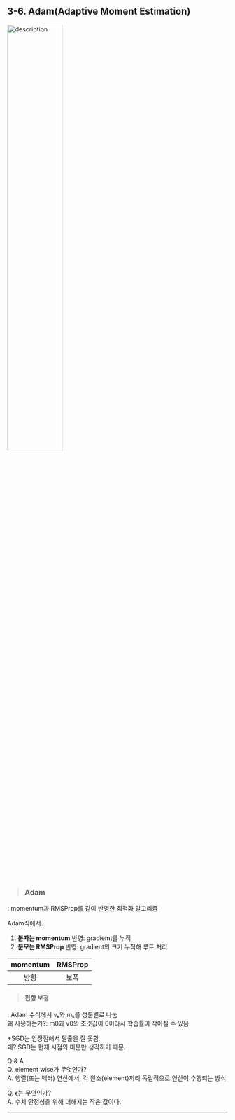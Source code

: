 ## 3-6. Adam(Adaptive Moment Estimation)  
<img src="https://github.com/user-attachments/assets/e0e49405-9fd5-474b-b6e8-143ad2a73baa" alt="description" style="width:50%; height:auto;">  

> ### Adam
: momentum과 RMSProp를 같이 반영한 최적화 알고리즘  

Adam식에서..  
1. **분자는 momentum** 반영: gradiemt를 누적  
2. **분모는 RMSProp** 반영: gradient의 크기 누적해 루트 처리  

|momentum|RMSProp|
|:--:|:--:|
|방향|보폭|
  
> #### 편향 보정
: Adam 수식에서 vₖ와 mₖ를 성분별로 나눔  
왜 사용하는가?: m0과 v0의 초깃값이 0이라서 학습률이 작아질 수 있음  


  
+SGD는 안장점애서 탈출을 잘 못함.  
왜? SGD는 현재 시점의 미분만 생각하기 때문.  
 
  
Q & A  
Q. element wise가 무엇인가?  
A. 행렬(또는 벡터) 연산에서, 각 원소(element)끼리 독립적으로 연산이 수행되는 방식  

Q. ϵ는 무엇인가?  
A. 수치 안정성을 위해 더해지는 작은 값이다.  

---
